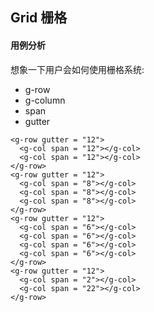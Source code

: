 ## Grid 栅格

#### 用例分析

想象一下用户会如何使用栅格系统:
- g-row
- g-column
- span
- gutter
```
<g-row gutter = "12">
  <g-col span = "12"></g-col>
  <g-col span = "12"></g-col>
</g-row>
<g-row gutter = "12">
  <g-col span = "8"></g-col>
  <g-col span = "8"></g-col>
  <g-col span = "8"></g-col>
</g-row>
<g-row gutter = "12">
  <g-col span = "6"></g-col>
  <g-col span = "6"></g-col>
  <g-col span = "6"></g-col>
  <g-col span = "6"></g-col>
</g-row>
<g-row gutter = "12">
  <g-col span = "2"></g-col>
  <g-col span = "22"></g-col>
</g-row>
```
